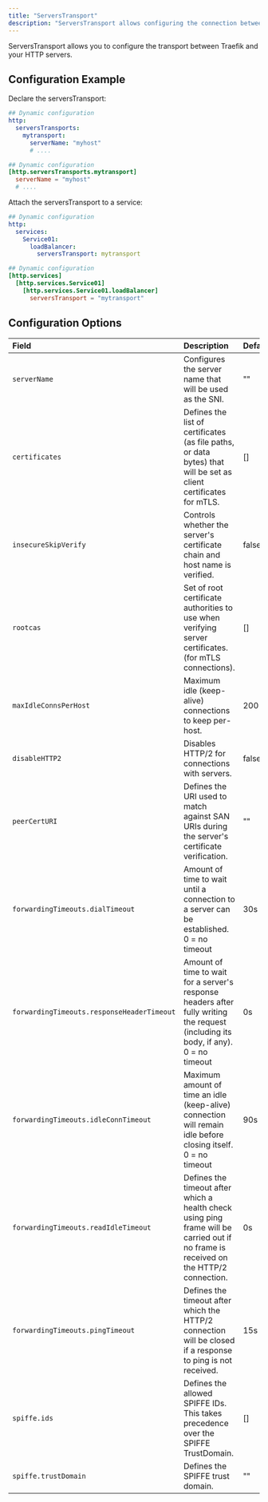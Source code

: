 ```yaml
---
title: "ServersTransport"
description: "ServersTransport allows configuring the connection between Traefik and the HTTP servers."
---
```


ServersTransport allows you to configure the transport between Traefik and your HTTP servers.

## Configuration Example

Declare the serversTransport:

```yaml tab="File (YAML)"
## Dynamic configuration
http:
  serversTransports:
    mytransport:
      serverName: "myhost"
      # ....
```

```toml tab="File (TOML)"
## Dynamic configuration
[http.serversTransports.mytransport]
  serverName = "myhost"
  # ....
``` 

Attach the serversTransport to a service:

```yaml tab="File (YAML)"
## Dynamic configuration
http:
  services:
    Service01:
      loadBalancer:
        serversTransport: mytransport
```

```toml tab="File(TOML)"
## Dynamic configuration
[http.services]
  [http.services.Service01]
    [http.services.Service01.loadBalancer]
      serversTransport = "mytransport"
```

## Configuration Options

| Field | Description                                               | Default              | Required |
|:------|:----------------------------------------------------------|:---------------------|:---------|
| `serverName` | Configures the server name that will be used as the SNI. | "" | No |
| `certificates` | Defines the list of certificates (as file paths, or data bytes) that will be set as client certificates for mTLS. | [] | No |
| `insecureSkipVerify` | Controls whether the server's certificate chain and host name is verified. | false  | No |
| `rootcas` | Set of root certificate authorities to use when verifying server certificates. (for mTLS connections). | [] | No |
| `maxIdleConnsPerHost` | Maximum idle (keep-alive) connections to keep per-host. | 200 | No |
| `disableHTTP2` | Disables HTTP/2 for connections with servers. | false | No |
| `peerCertURI` | Defines the URI used to match against SAN URIs during the server's certificate verification. | "" | No |
| `forwardingTimeouts.dialTimeout` | Amount of time to wait until a connection to a server can be established.<br />0 = no timeout | 30s  | No |
| `forwardingTimeouts.responseHeaderTimeout` | Amount of time to wait for a server's response headers after fully writing the request (including its body, if any).<br />0 = no timeout | 0s  | No |
| `forwardingTimeouts.idleConnTimeout` | Maximum amount of time an idle (keep-alive) connection will remain idle before closing itself.<br />0 = no timeout | 90s  | No |
| `forwardingTimeouts.readIdleTimeout` | Defines the timeout after which a health check using ping frame will be carried out if no frame is received on the HTTP/2 connection.  | 0s  | No |
| `forwardingTimeouts.pingTimeout` | Defines the timeout after which the HTTP/2 connection will be closed if a response to ping is not received. | 15s  | No |
| `spiffe.ids` | Defines the allowed SPIFFE IDs.<br />This takes precedence over the SPIFFE TrustDomain. | []  | No |
| `spiffe.trustDomain` | Defines the SPIFFE trust domain. | ""  | No |
